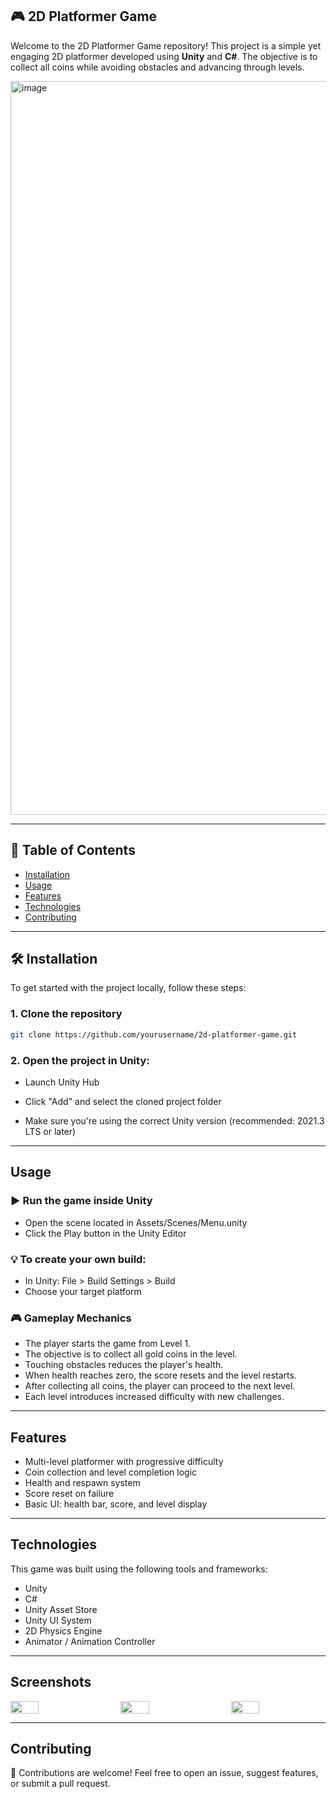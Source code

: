 ## 🎮 2D Platformer Game

Welcome to the 2D Platformer Game repository!
This project is a simple yet engaging 2D platformer developed using **Unity** and **C#**. The objective is to collect all coins while avoiding obstacles and advancing through levels.

<img width="1174" alt="image" src="https://github.com/user-attachments/assets/a5fc6f12-daed-46d4-b0f7-102e273dd230" />


---

## 📑 Table of Contents

- [Installation](#installation)
- [Usage](#usage)
- [Features](#features)
- [Technologies](#technologies)
- [Contributing](#contributing)


---

## 🛠️ Installation

To get started with the project locally, follow these steps:

### 1. Clone the repository

```bash
git clone https://github.com/yourusername/2d-platformer-game.git
```
### 2. Open the project in Unity:

- Launch Unity Hub

- Click "Add" and select the cloned project folder

- Make sure you're using the correct Unity version (recommended: 2021.3 LTS or later)

---

## Usage
### ▶️ Run the game inside Unity
- Open the scene located in Assets/Scenes/Menu.unity
- Click the Play button in the Unity Editor

### 💡 To create your own build:
- In Unity: File > Build Settings > Build
- Choose your target platform
  
### 🎮 Gameplay Mechanics
- The player starts the game from Level 1.
- The objective is to collect all gold coins in the level.
- Touching obstacles reduces the player's health.
- When health reaches zero, the score resets and the level restarts.
- After collecting all coins, the player can proceed to the next level.
- Each level introduces increased difficulty with new challenges.
  
---

## Features
- Multi-level platformer with progressive difficulty
- Coin collection and level completion logic
- Health and respawn system
- Score reset on failure
- Basic UI: health bar, score, and level display
  
---

## Technologies
This game was built using the following tools and frameworks:
- Unity
- C# 
- Unity Asset Store
- Unity UI System 
- 2D Physics Engine
- Animator / Animation Controller
  
---
## Screenshots

<div style="display: flex; justify-content: space-between;">
  <img src="https://github.com/user-attachments/assets/4cf318e8-7e62-40c3-9607-99ec8fa9a0cf" width="30%" />
  <img src="https://github.com/user-attachments/assets/6911c782-aba5-417a-9ce1-b248beb3e0b5"  width="30%" />
  <img src="https://github.com/user-attachments/assets/ca9fc25f-fae5-476d-ba2e-1fe14a3bd966" width="30%" />
</div>

---

## Contributing
🤝 Contributions are welcome!
Feel free to open an issue, suggest features, or submit a pull request.
